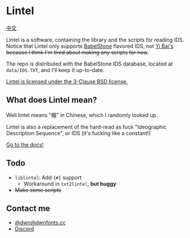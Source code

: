 # Lintel
[中文](./README.zh.md)

Lintel is a software, containing the library and the scripts for reading IDS. Notice that Lintel only supports [BabelStone](https://babelstone.co.uk/CJK/IDS.HTML) flavored IDS, not [Yi Bai's](https://github.com/yi-bai/ids) ~~because I think I'm *tired* about making any scripts for now~~.

The repo is distributed with the BabelStone IDS database, located at `data/IDS.TXT`, and I'll keep it up-to-date.

[Lintel is licensed under the 3-Clause BSD license.](./LICENSE.md)

## What does Lintel mean?

Well lintel means "楣" in Chinese, which I randomly looked up.

Lintel is also a replacement of the hard-read as fuck "Ideographic Description Sequence", or IDS (it's fucking like a constant!)

[Go to the docs!](./docs/README.md)

## Todo
  - `liblintel`: Add `{#}` support
    - Workaround in `txt2lintel`, **but buggy**
  - ~~Make some scripts~~

## Contact me
  - [@dwn@dwnfonts.cc](https://dwnfonts.cc/@dwn)
  - [Discord](https://discord.gg/bq5xXTytG8)